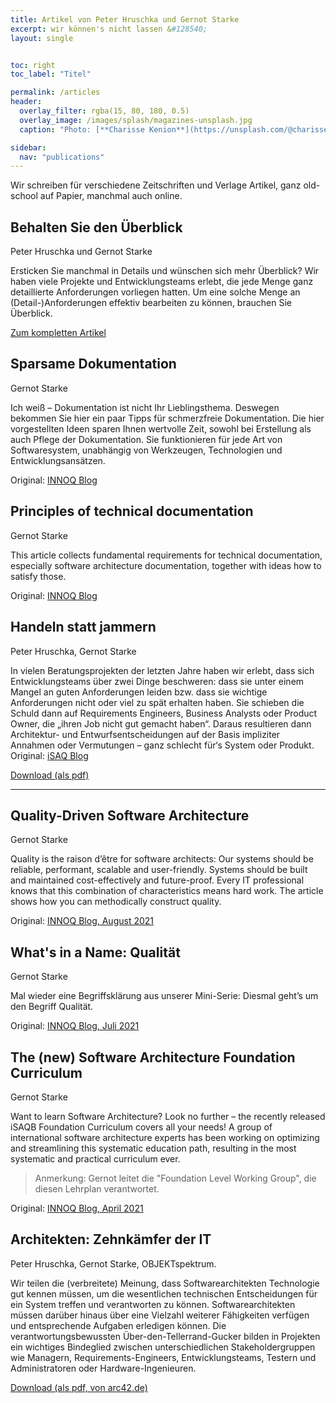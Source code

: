 ```yaml
---
title: Artikel von Peter Hruschka und Gernot Starke
excerpt: wir können's nicht lassen &#128540;
layout: single


toc: right
toc_label: "Titel"

permalink: /articles
header:
  overlay_filter: rgba(15, 80, 180, 0.5)
  overlay_image: /images/splash/magazines-unsplash.jpg
  caption: "Photo: [**Charisse Kenion**](https://unsplash.com/@charissek)"

sidebar:
  nav: "publications"
---
```


Wir schreiben für verschiedene Zeitschriften und Verlage Artikel, ganz old-school auf Papier, manchmal auch online.

## Behalten Sie den Überblick 

Peter Hruschka und Gernot Starke

Ersticken Sie manchmal in Details und wünschen sich mehr Überblick?
Wir haben viele Projekte und Entwicklungsteams erlebt, die jede Menge ganz detaillierte Anforderungen vorliegen hatten. Um eine solche Menge an (Detail-)Anforderungen effektiv bearbeiten zu können, brauchen Sie Überblick. 

[Zum kompletten Artikel](/articles/2022-11-requirements-overview)


## Sparsame Dokumentation

Gernot Starke

Ich weiß – Dokumentation ist nicht Ihr Lieblingsthema. Deswegen bekommen Sie hier ein paar Tipps für schmerzfreie Dokumentation. Die hier vorgestellten Ideen sparen Ihnen wertvolle Zeit, sowohl bei Erstellung als auch Pflege der Dokumentation. Sie funktionieren für jede Art von Softwaresystem, unabhängig von Werkzeugen, Technologien und Entwicklungsansätzen.

Original: [INNOQ Blog](https://www.innoq.com/de/articles/2022/09/sparsame-dokumentation/)


## Principles of technical documentation

Gernot Starke

This article collects fundamental requirements for technical documentation,
especially software architecture documentation, together with ideas how to satisfy those.

Original: [INNOQ Blog](https://www.innoq.com/en/articles/2022/01/principles-of-technical-documentation/)

## Handeln statt jammern

Peter Hruschka, Gernot Starke

In vielen Beratungsprojekten der letzten Jahre haben wir erlebt, dass sich Entwicklungsteams über zwei Dinge beschweren: dass sie unter einem Mangel an guten Anforderungen leiden bzw. dass sie wichtige Anforderungen nicht oder viel zu spät erhalten haben. Sie schieben die Schuld dann auf Requirements Engineers, Business Analysts oder Product Owner, die „ihren Job nicht gut gemacht haben“. Daraus resultieren dann Architektur- und Entwurfsentscheidungen auf der Basis impliziter Annahmen oder Vermutungen – ganz schlecht für‘s System oder Produkt.
Original: [iSAQ Blog](https://www.isaqb.org/de/blog/handeln-statt-jammern/)

<a href="/downloads/Handeln-statt-Jammern.pdf" target="_blank" rel="noopener noreferrer nofollow">Download (als pdf)</a>

<hr/>
 
## Quality-Driven Software Architecture

Gernot Starke

Quality is the raison d’être for software architects: Our systems should be reliable, performant, scalable and user-friendly. Systems should be built and maintained cost-effectively and future-proof. Every IT professional knows that this combination of characteristics means hard work. The article shows how you can methodically construct quality. 

Original: <a href="https://www.innoq.com/de/articles/2021/08/quality-driven-software-architecture-revised/" target="_blank" rel="noopener noreferrer nofollow">INNOQ Blog, August 2021</a>


## What's in a Name: Qualität

Gernot Starke

Mal wieder eine Begriffsklärung aus unserer Mini-Serie: Diesmal geht’s um den Begriff Qualität. 

Original: <a href="https://www.innoq.com/de/blog/whats-in-a-name-qualitaet/" target="_blank" rel="noopener noreferrer nofollow">INNOQ Blog, Juli 2021</a>

## The (new) Software Architecture Foundation Curriculum

Gernot Starke

Want to learn Software Architecture? 
Look no further – the recently released iSAQB Foundation Curriculum covers all your needs! 
A group of international software architecture experts has been working on optimizing and streamlining this systematic education path, 
resulting in the most systematic and practical curriculum ever. 

>Anmerkung: Gernot leitet die "Foundation Level Working Group", die diesen Lehrplan verantwortet.

Original: <a href="https://www.innoq.com/en/blog/isaqb-foundation-2021/" target="_blank" rel="noopener noreferrer nofollow">INNOQ Blog, April 2021</a>

## Architekten: Zehnkämfer der IT

Peter Hruschka, Gernot Starke, OBJEKTspektrum.

Wir teilen die (verbreitete) Meinung, dass Softwarearchitekten Technologie gut kennen müssen, um die wesentlichen technischen Entscheidungen für ein System treffen und verantworten zu können. 
Softwarearchitekten müssen darüber hinaus über eine Vielzahl weiterer Fähigkeiten verfügen und entsprechende Aufgaben erledigen können. 
Die verantwortungsbewussten Über-den-Tellerrand-Gucker bilden in Projekten ein wichtiges Bindeglied zwischen unterschiedlichen Stakeholdergruppen wie Managern, Requirements-Engineers, Entwicklungsteams, Testern und Administratoren oder Hardware-Ingenieuren. 

<a href="https://www.arc42.de/downloads/zehnkaempfer.pdf" target="_blank" rel="noopener noreferrer nofollow">Download (als pdf, von arc42.de)</a>


 

